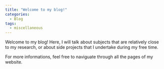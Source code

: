 ```yaml
---
title: "Welcome to my blog!"
categories:
  - Blog
tags:
  - miscellaneous
---
```


Welcome to my blog! Here, I will talk about subjects that are relatively close to my research, or about side projects that I undertake during my free time.

For more informations, feel free to naviguate through all the pages of my website.
